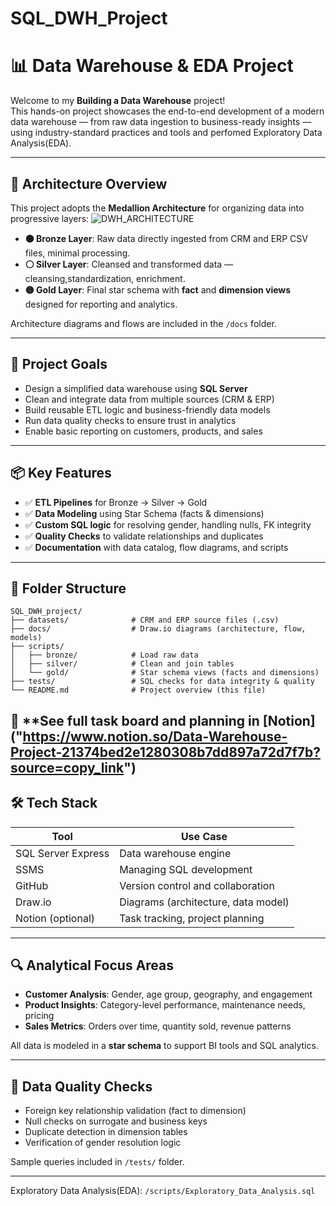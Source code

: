 # SQL_DWH_Project
# 📊 Data Warehouse & EDA Project

Welcome to my **Building a Data Warehouse** project!  
This hands-on project showcases the end-to-end development of a modern data warehouse — from raw data ingestion to business-ready insights — using industry-standard practices and tools and perfomed Exploratory Data Analysis(EDA).

---

## 🧱 Architecture Overview

This project adopts the **Medallion Architecture** for organizing data into progressive layers:
![DWH_ARCHITECTURE](https://github.com/user-attachments/assets/2022d843-2850-4c5d-b43f-c253d22e73e8)

- **🟤 Bronze Layer**: Raw data directly ingested from CRM and ERP CSV files, minimal processing.
- **⚪ Silver Layer**: Cleansed and transformed data — cleansing,standardization, enrichment.
- **🟡 Gold Layer**: Final star schema with **fact** and **dimension views** designed for reporting and analytics.

Architecture diagrams and flows are included in the `/docs` folder.

---

## 🎯 Project Goals

- Design a simplified data warehouse using **SQL Server**
- Clean and integrate data from multiple sources (CRM & ERP)
- Build reusable ETL logic and business-friendly data models
- Run data quality checks to ensure trust in analytics
- Enable basic reporting on customers, products, and sales

---

## 📦 Key Features

- ✅ **ETL Pipelines** for Bronze → Silver → Gold
- ✅ **Data Modeling** using Star Schema (facts & dimensions)
- ✅ **Custom SQL logic** for resolving gender, handling nulls, FK integrity
- ✅ **Quality Checks** to validate relationships and duplicates
- ✅ **Documentation** with data catalog, flow diagrams, and scripts

---

## 📂 Folder Structure
```
SQL_DWH_project/                                                                                                                                                                                                                            
├── datasets/              # CRM and ERP source files (.csv)                                                                                                                                                                                       
├── docs/                  # Draw.io diagrams (architecture, flow, models)                                                                                                                                                                    
├── scripts/                                                                                                                                                                                                                                    
│   ├── bronze/            # Load raw data                                                                                                                                                                                                      
│   ├── silver/            # Clean and join tables                                                                                                                                                                                                
│   └── gold/              # Star schema views (facts and dimensions)                                                                                                                                                                            
├── tests/                 # SQL checks for data integrity & quality                                                                                                                                                                          
└── README.md              # Project overview (this file)
```                                                                                                                                                                                      

📒 **See full task board and planning in [Notion]  ("https://www.notion.so/Data-Warehouse-Project-21374bed2e1280308b7dd897a72d7f7b?source=copy_link")
---

## 🛠️ Tech Stack

| Tool                  | Use Case                           |
|-----------------------|------------------------------------|
| SQL Server Express    | Data warehouse engine              |
| SSMS                  | Managing SQL development           |
| GitHub                | Version control and collaboration  |
| Draw.io               | Diagrams (architecture, data model)|
| Notion (optional)     | Task tracking, project planning    |

---

## 🔍 Analytical Focus Areas

- **Customer Analysis**: Gender, age group, geography, and engagement
- **Product Insights**: Category-level performance, maintenance needs, pricing
- **Sales Metrics**: Orders over time, quantity sold, revenue patterns

All data is modeled in a **star schema** to support BI tools and SQL analytics.

---

## 🧪 Data Quality Checks

- Foreign key relationship validation (fact to dimension)
- Null checks on surrogate and business keys
- Duplicate detection in dimension tables
- Verification of gender resolution logic

Sample queries included in `/tests/` folder.

---
Exploratory Data Analysis(EDA): `/scripts/Exploratory_Data_Analysis.sql`





